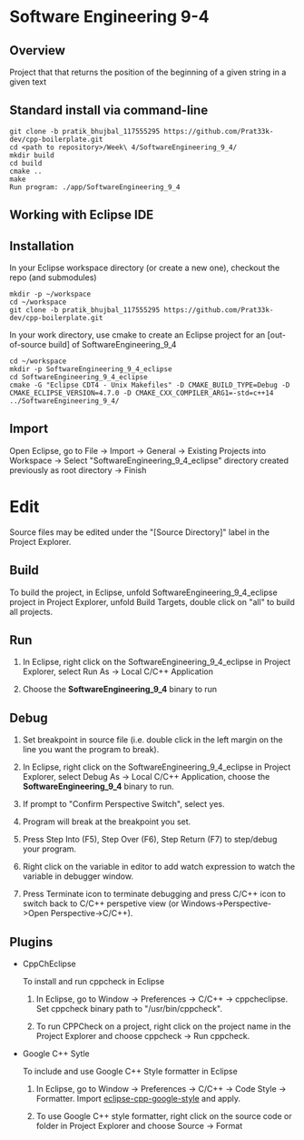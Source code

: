 # Software Engineering 9-4

## Overview

Project that that returns the position of the beginning of a given string in a given text

## Standard install via command-line
```
git clone -b pratik_bhujbal_117555295 https://github.com/Prat33k-dev/cpp-boilerplate.git
cd <path to repository>/Week\ 4/SoftwareEngineering_9_4/
mkdir build
cd build
cmake ..
make
Run program: ./app/SoftwareEngineering_9_4
```

## Working with Eclipse IDE ##

## Installation

In your Eclipse workspace directory (or create a new one), checkout the repo (and submodules)
```
mkdir -p ~/workspace
cd ~/workspace
git clone -b pratik_bhujbal_117555295 https://github.com/Prat33k-dev/cpp-boilerplate.git
```

In your work directory, use cmake to create an Eclipse project for an [out-of-source build] of SoftwareEngineering_9_4

```
cd ~/workspace
mkdir -p SoftwareEngineering_9_4_eclipse
cd SoftwareEngineering_9_4_eclipse
cmake -G "Eclipse CDT4 - Unix Makefiles" -D CMAKE_BUILD_TYPE=Debug -D CMAKE_ECLIPSE_VERSION=4.7.0 -D CMAKE_CXX_COMPILER_ARG1=-std=c++14 ../SoftwareEngineering_9_4/
```

## Import

Open Eclipse, go to File -> Import -> General -> Existing Projects into Workspace -> 
Select "SoftwareEngineering_9_4_eclipse" directory created previously as root directory -> Finish

# Edit

Source files may be edited under the "[Source Directory]" label in the Project Explorer.


## Build

To build the project, in Eclipse, unfold SoftwareEngineering_9_4_eclipse project in Project Explorer,
unfold Build Targets, double click on "all" to build all projects.

## Run

1. In Eclipse, right click on the SoftwareEngineering_9_4_eclipse in Project Explorer,
select Run As -> Local C/C++ Application

2. Choose the **SoftwareEngineering_9_4** binary to run


## Debug


1. Set breakpoint in source file (i.e. double click in the left margin on the line you want 
the program to break).

2. In Eclipse, right click on the SoftwareEngineering_9_4_eclipse in Project Explorer, select Debug As -> 
Local C/C++ Application, choose the **SoftwareEngineering_9_4** binary to run.

3. If prompt to "Confirm Perspective Switch", select yes.

4. Program will break at the breakpoint you set.

5. Press Step Into (F5), Step Over (F6), Step Return (F7) to step/debug your program.

6. Right click on the variable in editor to add watch expression to watch the variable in 
debugger window.

7. Press Terminate icon to terminate debugging and press C/C++ icon to switch back to C/C++ 
perspetive view (or Windows->Perspective->Open Perspective->C/C++).


## Plugins

- CppChEclipse

    To install and run cppcheck in Eclipse

    1. In Eclipse, go to Window -> Preferences -> C/C++ -> cppcheclipse.
    Set cppcheck binary path to "/usr/bin/cppcheck".

    2. To run CPPCheck on a project, right click on the project name in the Project Explorer 
    and choose cppcheck -> Run cppcheck.


- Google C++ Sytle

    To include and use Google C++ Style formatter in Eclipse

    1. In Eclipse, go to Window -> Preferences -> C/C++ -> Code Style -> Formatter. 
    Import [eclipse-cpp-google-style][reference-id-for-eclipse-cpp-google-style] and apply.

    2. To use Google C++ style formatter, right click on the source code or folder in 
    Project Explorer and choose Source -> Format

[reference-id-for-eclipse-cpp-google-style]: https://raw.githubusercontent.com/google/styleguide/gh-pages/eclipse-cpp-google-style.xml
